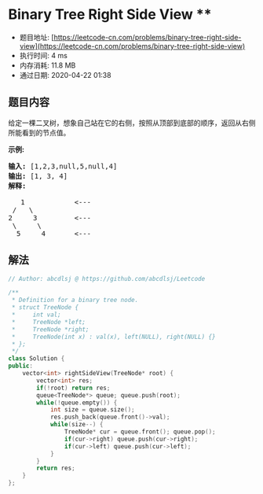# Binary Tree Right Side View **
- 题目地址: [https://leetcode-cn.com/problems/binary-tree-right-side-view](https://leetcode-cn.com/problems/binary-tree-right-side-view)
- 执行时间: 4 ms
- 内存消耗: 11.8 MB
- 通过日期: 2020-04-22 01:38

## 题目内容
<p>给定一棵二叉树，想象自己站在它的右侧，按照从顶部到底部的顺序，返回从右侧所能看到的节点值。</p>

<p><strong>示例:</strong></p>

<pre><strong>输入:</strong> [1,2,3,null,5,null,4]
<strong>输出:</strong> [1, 3, 4]
<strong>解释:
</strong>
   1            <---
 /   \
2     3         <---
 \     \
  5     4       <---
</pre>


## 解法
```cpp
// Author: abcdlsj @ https://github.com/abcdlsj/Leetcode

/**
 * Definition for a binary tree node.
 * struct TreeNode {
 *     int val;
 *     TreeNode *left;
 *     TreeNode *right;
 *     TreeNode(int x) : val(x), left(NULL), right(NULL) {}
 * };
 */
class Solution {
public:
    vector<int> rightSideView(TreeNode* root) {
        vector<int> res;
        if(!root) return res;
        queue<TreeNode*> queue; queue.push(root);
        while(!queue.empty()) {
            int size = queue.size();
            res.push_back(queue.front()->val);
            while(size--) {
                TreeNode* cur = queue.front(); queue.pop();
                if(cur->right) queue.push(cur->right);
                if(cur->left) queue.push(cur->left);
            }
        }
        return res;
    }
};

```